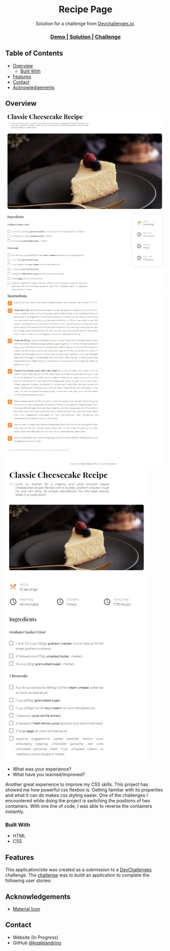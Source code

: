 <!-- Please update value in the {}  -->

<h1 align="center">Recipe Page</h1>

<div align="center">
   Solution for a challenge from  <a href="http://devchallenges.io" target="_blank">Devchallenges.io</a>.
</div>

<div align="center">
  <h3>
    <a href="https://dc-recipepage.netlify.app/">
      Demo
    </a>
    <span> | </span>
    <a href="https://github.com/kgalejandrino/DevChallenges--RecipePage">
      Solution
    </a>
    <span> | </span>
    <a href="https://devchallenges.io/challenges/OEKdUZ6xs0h99C38XVht">
      Challenge
    </a>
  </h3>
</div>

<!-- TABLE OF CONTENTS -->

## Table of Contents

- [Overview](#overview)
  - [Built With](#built-with)
- [Features](#features)
- [Contact](#contact)
- [Acknowledgements](#acknowledgements)

<!-- OVERVIEW -->

## Overview

![desktop](https://github.com/kgalejandrino/DevChallenges/blob/main/Responsive%20Web%20Developer/Recipe_Page/images/screenshot1.PNG)
![desktop2](https://github.com/kgalejandrino/DevChallenges/blob/main/Responsive%20Web%20Developer/Recipe_Page/images/screenshot2.PNG)
![mobile](https://github.com/kgalejandrino/DevChallenges/blob/main/Responsive%20Web%20Developer/Recipe_Page/images/screenshot3.PNG)

- What was your experience?
- What have you learned/improved?

Another great experience to improve my CSS skills. This project has showed me how powerful css flexbox is. Getting familiar with its properties and what it can do makes css styling easier. One of the challenges I encountered while doing the project is switching the positions of two containers. With one line of code, I was able to reverse the containers instantly. 

### Built With

<!-- This section should list any major frameworks that you built your project using. Here are a few examples.-->

- HTML
- CSS

## Features

<!-- List the features of your application or follow the template. Don't share the figma file here :) -->

This application/site was created as a submission to a [DevChallenges](https://devchallenges.io/challenges) challenge. The [challenge](https://devchallenges.io/challenges/TtUjDt19eIHxNQ4n5jps) was to build an application to complete the following user stories:

## Acknowledgements

<!-- This section should list any articles or add-ons/plugins that helps you to complete the project. This is optional but it will help you in the future. For exmpale -->

- [Material Icon](https://google.github.io/material-design-icons/)

## Contact

- Website (In Progress)
- GitHub [@kgalejandrino](https://github.com/kgalejandrino)
